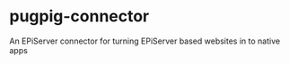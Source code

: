 pugpig-connector
================

An EPiServer connector for turning EPiServer based websites in to native apps
